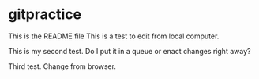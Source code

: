 # gitpractice
This is the README file
This is a test to edit from local computer.

This is my second test. Do I put it in a queue or enact changes right away?

Third test. Change from browser.

